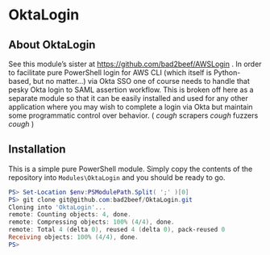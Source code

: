 # OktaLogin
## About OktaLogin
See this module’s sister at https://github.com/bad2beef/AWSLogin . In order to facilitate pure PowerShell login for AWS CLI (which itself is Python-based, but no matter…) via Okta SSO one of course needs to handle that pesky Okta login to SAML assertion workflow. This is broken off here as a separate module so that it can be easily installed and used for any other application where you may wish to complete a login via Okta but maintain some programmatic control over behavior. ( *cough* scrapers *cough* fuzzers *cough* )

## Installation
This is a simple pure PowerShell module. Simply copy the contents of the repository into `Modules\OktaLogin` and you should be ready to go.
```powershell
PS> Set-Location $env:PSModulePath.Split( ';' )[0]
PS> git clone git@github.com:bad2beef/OktaLogin.git
Cloning into 'OktaLogin'...
remote: Counting objects: 4, done.
remote: Compressing objects: 100% (4/4), done.
remote: Total 4 (delta 0), reused 4 (delta 0), pack-reused 0
Receiving objects: 100% (4/4), done.
PS>
```

